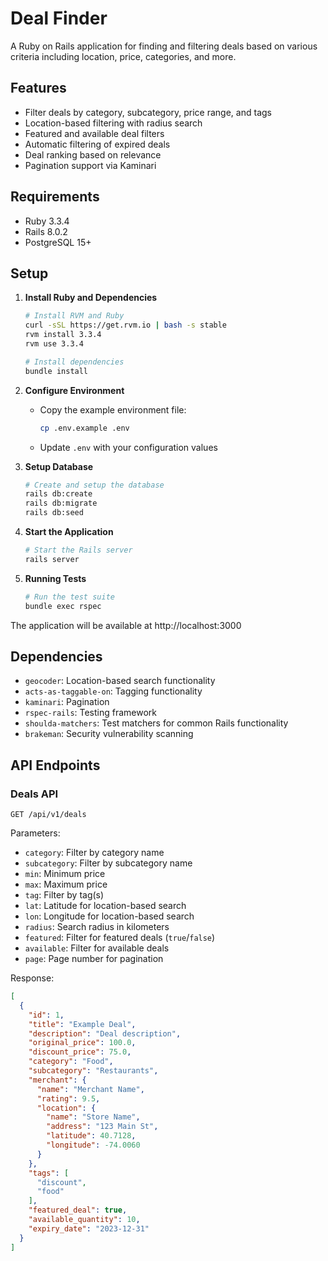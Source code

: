 # Deal Finder

A Ruby on Rails application for finding and filtering deals based on various criteria including location, price,
categories, and more.

## Features

- Filter deals by category, subcategory, price range, and tags
- Location-based filtering with radius search
- Featured and available deal filters
- Automatic filtering of expired deals
- Deal ranking based on relevance
- Pagination support via Kaminari

## Requirements

- Ruby 3.3.4
- Rails 8.0.2
- PostgreSQL 15+

## Setup

1. **Install Ruby and Dependencies**
   ```bash
   # Install RVM and Ruby
   curl -sSL https://get.rvm.io | bash -s stable
   rvm install 3.3.4
   rvm use 3.3.4

   # Install dependencies
   bundle install
   ```

2. **Configure Environment**
    - Copy the example environment file:
      ```bash
      cp .env.example .env
      ```
    - Update `.env` with your configuration values

3. **Setup Database**
   ```bash
   # Create and setup the database
   rails db:create
   rails db:migrate
   rails db:seed
   ```

4. **Start the Application**
   ```bash
   # Start the Rails server
   rails server
   ```

5. **Running Tests**
   ```bash
   # Run the test suite
   bundle exec rspec
   ```

The application will be available at http://localhost:3000

## Dependencies

- `geocoder`: Location-based search functionality
- `acts-as-taggable-on`: Tagging functionality
- `kaminari`: Pagination
- `rspec-rails`: Testing framework
- `shoulda-matchers`: Test matchers for common Rails functionality
- `brakeman`: Security vulnerability scanning

## API Endpoints

### Deals API

`GET /api/v1/deals`

Parameters:

- `category`: Filter by category name
- `subcategory`: Filter by subcategory name
- `min`: Minimum price
- `max`: Maximum price
- `tag`: Filter by tag(s)
- `lat`: Latitude for location-based search
- `lon`: Longitude for location-based search
- `radius`: Search radius in kilometers
- `featured`: Filter for featured deals (`true`/`false`)
- `available`: Filter for available deals
- `page`: Page number for pagination

Response:

```json
[
  {
    "id": 1,
    "title": "Example Deal",
    "description": "Deal description",
    "original_price": 100.0,
    "discount_price": 75.0,
    "category": "Food",
    "subcategory": "Restaurants",
    "merchant": {
      "name": "Merchant Name",
      "rating": 9.5,
      "location": {
        "name": "Store Name",
        "address": "123 Main St",
        "latitude": 40.7128,
        "longitude": -74.0060
      }
    },
    "tags": [
      "discount",
      "food"
    ],
    "featured_deal": true,
    "available_quantity": 10,
    "expiry_date": "2023-12-31"
  }
]
```
